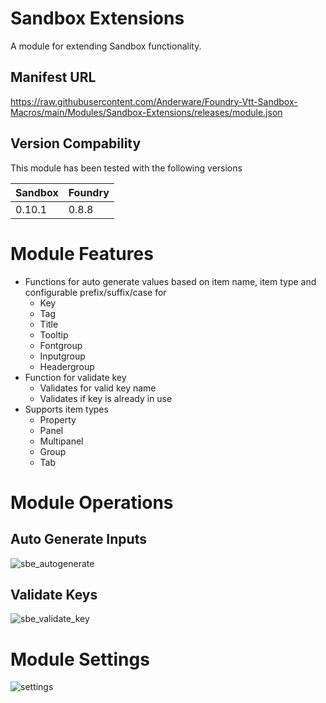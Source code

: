 # Sandbox Extensions
A module for extending Sandbox functionality.

## Manifest URL
https://raw.githubusercontent.com/Anderware/Foundry-Vtt-Sandbox-Macros/main/Modules/Sandbox-Extensions/releases/module.json
 
## Version Compability
This module has been tested with the following versions

Sandbox  | Foundry
-------  | -------
0.10.1   | 0.8.8  


# Module Features
* Functions for auto generate values based on item name, item type and configurable prefix/suffix/case for 
  * Key
  * Tag
  * Title
  * Tooltip
  * Fontgroup
  * Inputgroup
  * Headergroup  
* Function for validate key
  * Validates for valid key name
  * Validates if key is already in use  
* Supports item types  
  * Property
  * Panel
  * Multipanel
  * Group
  * Tab
# Module Operations
## Auto Generate Inputs
![sbe_autogenerate](https://user-images.githubusercontent.com/81265884/134352052-37ce91bf-10b7-4573-adc5-e7ad193330ad.gif)
## Validate Keys
![sbe_validate_key](https://user-images.githubusercontent.com/81265884/134353199-511477de-f755-4491-85e0-900d3a5060ca.gif)



# Module Settings
![settings](https://user-images.githubusercontent.com/81265884/134343713-b27d22a4-993f-4896-a406-91fdbfbda636.png)
